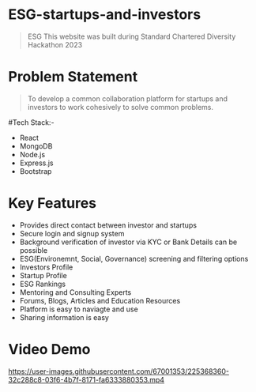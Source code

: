 # ESG-startups-and-investors
> ESG This website was built during Standard Chartered Diversity Hackathon 2023

# Problem Statement
> To develop a common collaboration platform for startups and investors to work cohesively to solve common problems.

#Tech Stack:-
- React
- MongoDB
- Node.js
- Express.js
- Bootstrap

# Key Features
- Provides direct contact between investor and startups
- Secure login and signup system
- Background verification of investor via KYC or Bank Details can be possible
- ESG(Environemnt, Social, Governance) screening and filtering options
- Investors Profile
- Startup Profile
- ESG Rankings
- Mentoring and Consulting Experts
- Forums, Blogs, Articles and Education Resources
- Platform is easy to naviagte and use
- Sharing information is easy

# Video Demo




https://user-images.githubusercontent.com/67001353/225368360-32c288c8-03f6-4b7f-8171-fa6333880353.mp4

